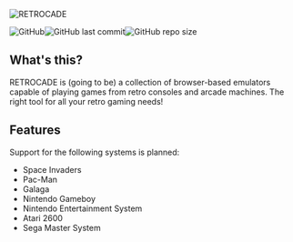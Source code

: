 ![RETROCADE](https://i.imgur.com/tw344HA.png)

![GitHub](https://img.shields.io/github/license/Hacktix/retrocade?style=for-the-badge)![GitHub last commit](https://img.shields.io/github/last-commit/Hacktix/retrocade?style=for-the-badge)![GitHub repo size](https://img.shields.io/github/repo-size/Hacktix/retrocade?style=for-the-badge)

## What's this?
RETROCADE is (going to be) a collection of browser-based emulators capable of playing games from retro consoles and arcade machines. The right tool for all your retro gaming needs!

## Features
Support for the following systems is planned:
* Space Invaders
* Pac-Man
* Galaga
* Nintendo Gameboy
* Nintendo Entertainment System
* Atari 2600
* Sega Master System
